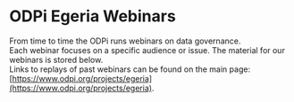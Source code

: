 # ODPi Egeria Webinars

From time to time the ODPi runs webinars on data governance.  
Each webinar focuses on a specific audience or issue.  The material for our webinars is stored below.  
Links to replays of past webinars can be found on the main page: 
[https://www.odpi.org/projects/egeria](https://www.odpi.org/projects/egeria).